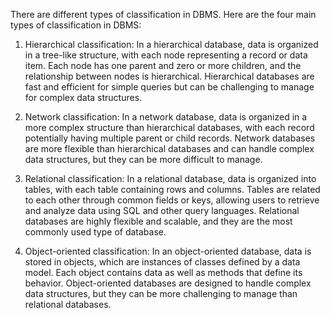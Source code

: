 There are different types of classification in DBMS. Here are the four main types of classification in DBMS:

1. Hierarchical classification: In a hierarchical database, data is organized in a tree-like structure, with each node representing a record or data item. Each node has one parent and zero or more children, and the relationship between nodes is hierarchical. Hierarchical databases are fast and efficient for simple queries but can be challenging to manage for complex data structures.

2. Network classification: In a network database, data is organized in a more complex structure than hierarchical databases, with each record potentially having multiple parent or child records. Network databases are more flexible than hierarchical databases and can handle complex data structures, but they can be more difficult to manage.

3. Relational classification: In a relational database, data is organized into tables, with each table containing rows and columns. Tables are related to each other through common fields or keys, allowing users to retrieve and analyze data using SQL and other query languages. Relational databases are highly flexible and scalable, and they are the most commonly used type of database.

4. Object-oriented classification: In an object-oriented database, data is stored in objects, which are instances of classes defined by a data model. Each object contains data as well as methods that define its behavior. Object-oriented databases are designed to handle complex data structures, but they can be more challenging to manage than relational databases.
